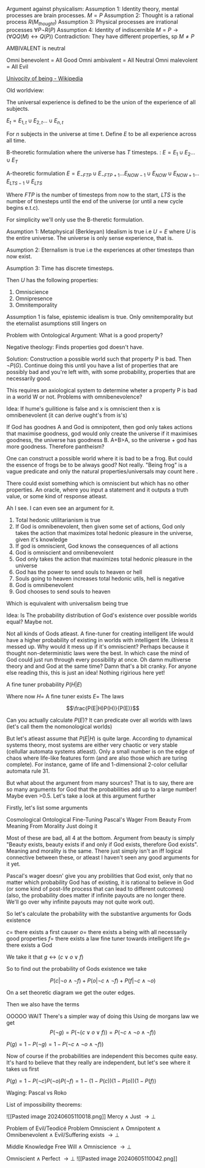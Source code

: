 
Argument against physicalism:
Assumption 1: Identity theory, mental processes are brain processes. $M=P$
Assumption 2: Thought is a rational process $R(M_{thought})$
Assumption 3: Physical processes are irrational processes $\forall P \neg R(P)$
Assumption 4: Identity of indiscernible $M=P\rightarrow (\forall Q Q(M)\leftrightarrow Q(P))$
Contradiction: They have different properties, sp $M\neq P$


AMBIVALENT is neutral

Omni benevolent = All Good
Omni ambivalent = All Neutral
Omni malevolent = All Evil

[Univocity of being - Wikipedia](https://en.wikipedia.org/wiki/Univocity_of_being)



Old worldview:

The universal experience is defined to be the union of the experience of all subjects.

$E_t=E_{1,t}\cup E_{2,t} \dots \cup E_{n,t}$

For $n$ subjects in the universe at time t. Define $E$ to be all experience across all time.

B-theoretic formulation where the universe has $T$ timesteps. :
$E=E_1\cup E_2 \dots\cup E_T$

A-theoretic formulation
$E=E_{-FTP}\cup E_{-FTP+1} \dots E_{NOW-1}\cup E_{NOW}\cup E_{NOW+1}\dots E_{LTS-1}\cup E_{LTS}$

Where $FTP$ is the number of timesteps from now to the start, $LTS$ is the number of timesteps until the end of the universe (or until a new cycle begins e.t.c). 

For simplicity we'll only use the B-theretic formulation.

Asumption 1: Metaphysical (Berkleyan) Idealism is true i.e $U=E$ where $U$ is the entire universe. The universe is only sense experience, that is.

Asumption 2: Eternalism is true i.e the experiences at other timesteps than now exist.

Asumption 3: Time has discrete timesteps.

Then $U$ has the following properties:

1. Omniscience
2. Omnipresence
3. Omnitemporality


Assumption 1 is false, epistemic idealism is true. Only omnitemporality but the eternalist asumptions still lingers on





Problem with Ontological Argument: What is a good property?

Negative theology: Finds properties god doesn't have.

Solution: Construction a possible world such that property P is bad. Then $\neg P(G)$. Continue doing this until you have a list of properties that are possibly bad and you're left with, with some probability, properties that are necessarily good.

This requires an axiological system to determine wheter a property P is bad in a world W or not. Problems with omnibenevolence? 


Idea: If hume's guilitione is false and x is omniscient then x is omnibenevolent (it can derive ought's from is's)



If God has goodnes A and God is omnipotent, then god only takes actions that maximise goodness, god would only create the universe if it maximises goodness, the universe has goodness B. A+B>A, so the universe + god has more goodness. Therefore pantheism?


One can construct a possible world where it is bad to be a frog. But could the essence of frogs be to be always good? Not really. "Being frog" is a vague predicate and only the natural properties/universals may count here .


There  could exist something which is omniscient but which has no other properties. An oracle, where you input a statement and it outputs a truth value, or some kind of response atleast. 



Ah I see. I can even see an argument for it.

1. Total hedonic utilitarianism is true
2. If God is omnibenevolent, then given some set of actions, God only takes the action that maximizes total hedonic pleasure in the universe, given it's knowledge
3. If god is omniscient, God knows the consequences of all actions
4. God is omniscient and omnibenevolent
5. God only takes the action that maximizes total hedonic pleasure in the universe
6. God has the power to send souls to heaven or hell
7. Souls going to heaven increases total hedonic utils, hell is negative
8. God is omnibenevolent
9. God chooses to send souls to heaven

Which is equivalent with universalism being true






Idea: Is The probability distribution of God's existence over possible worlds equal? Maybe not. 

Not all kinds of Gods atleast. A fine-tuner for creating intelligent life would have a higher probability of existing in worlds with intelligent life. Unless it messed up. Why would it mess up if it's omniscient? Perhaps because it thought non-deterministic laws were the best. In which case the mind of God could just run through every possibility at once. Oh damn multiverse theory and and God at the same time? Damn that's a bit cranky. For anyone else reading this, this is just an idea! Nothing rigirious here yet!

A fine tuner probability
$P(H|E)$

Where now $H=$ A fine tuner exists
$E=$ The laws

$$\frac{P(E|H)P(H)}{P(E)}$$

Can you actually calculate $P(E)$?
It can predicate over all worlds with laws (let's call them the nomonological worlds)

But let's atleast assume that $P(E|H)$ is quite large. According to dynamical systems theory, most systems are either very chaotic or very stable (cellullar automata systems atleast). Only a small number is on the edge of chaos where life-like features form (and are also those which are turing complete). For instance, game of life and 1-dimensional 2-color cellullar automata rule 31.




But what about the argument from many sources? That is to say, there are so many arguments for God that the probabilities add up to a large number! Maybe even >0.5. Let's take a look at this argument further

Firstly, let's list some arguments

Cosmological
Ontological
Fine-Tuning
Pascal's Wager
From Beauty
From Meaning
From Morality
Just doing it


Most of these are bad, all 4 at the bottom. Argument from beauty is simply "Beauty exists, beauty exists if and only if God exists, therefore God exists". Meaning and morality is the same. There just simply isn't an iff logical connective between these, or atleast I haven't seen any good arguments for it yet. 

Pascal's wager doesn' give you any probilities that God exist, only that no matter which probability God has of existing, it is rational to believe in God (or some kind of post-life process that can lead to different outcomes) (also, the probability does matter if infinite payouts are no longer there. We'll go over why infinite payouts may not quite work out). 


So let's calculate the probability with the substantive arguments for Gods existence

$c=$ there exists a first causer
$o=$ there exists a being with all necessarily good properties 
$f=$ there exists a law fine tuner towards intelligent life
$g=$ there exists a God

We take it that $g\leftrightarrow (c\vee o\vee f)$

So to find out the probability of Gods existence we take

$$P(c|\neg o \wedge\neg f) + P(o|\neg c \wedge\neg f)+P(f|\neg c \wedge\neg o)  $$

On a set theoretic diagram we get the outer edges.

Then we also have the terms 

OOOOO WAIT There's a simpler way of doing this
Using de morgans law we get
$$P(\neg g)= P(\neg (c\vee o\vee f))=P(\neg c\wedge \neg o\wedge\neg f))$$

$P(g)=1-P(\neg g)=1-P(\neg c\wedge \neg o\wedge\neg f))$


Now of course if the probabilities are independent this becomes quite easy. It's hard to believe that they really are independent, but let's see where it takes us first

$P(g)=1-P(\neg c)P(\neg o)P(\neg f)=1-(1-P(c))(1-P(o))(1-P(f))$







Waging: Pascal vs Roko





List of impossibility theorems:

![[Pasted image 20240605110018.png]]
Mercy $\wedge$ Just $\rightarrow\bot$

Problem of Evil/Teodicé Problem
Omniscient $\wedge$ Omnipotent $\wedge$ Omnibenevolent $\wedge$ Evil/Suffering exists $\rightarrow\bot$

Middle Knowledge
Free Will $\wedge$ Omniscience $\rightarrow\bot$

Omniscient $\wedge$ Perfect $\rightarrow\bot$
![[Pasted image 20240605110042.png]]

